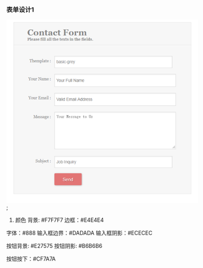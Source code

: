 ###

### 表单设计1
![](images/form1.png);

1. 颜色
背景: #F7F7F7
边框：#E4E4E4

字体：#888
输入框边界：#DADADA
输入框阴影：#ECECEC

按钮背景: #E27575
按钮阴影: #B6B6B6

按钮按下：#CF7A7A

